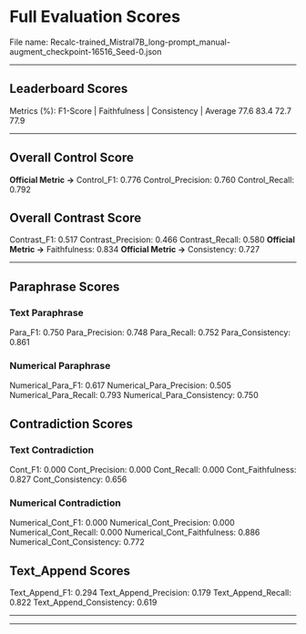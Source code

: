 # Full Evaluation Scores

File name: Recalc-trained_Mistral7B_long-prompt_manual-augment_checkpoint-16516_Seed-0.json


---

## Leaderboard Scores

Metrics (%): F1-Score | Faithfulness | Consistency | Average
                77.6        83.4          72.7        77.9

---

## Overall Control Score

**Official Metric ->** Control_F1: 0.776
Control_Precision: 0.760
Control_Recall: 0.792

## Overall Contrast Score

Contrast_F1: 0.517
Contrast_Precision: 0.466
Contrast_Recall: 0.580
**Official Metric ->** Faithfulness: 0.834
**Official Metric ->** Consistency: 0.727

---


## Paraphrase Scores


### Text Paraphrase

Para_F1: 0.750
Para_Precision: 0.748
Para_Recall: 0.752
Para_Consistency: 0.861


### Numerical Paraphrase

Numerical_Para_F1: 0.617
Numerical_Para_Precision: 0.505
Numerical_Para_Recall: 0.793
Numerical_Para_Consistency: 0.750


## Contradiction Scores


### Text Contradiction

Cont_F1: 0.000
Cont_Precision: 0.000
Cont_Recall: 0.000
Cont_Faithfulness: 0.827
Cont_Consistency: 0.656


### Numerical Contradiction

Numerical_Cont_F1: 0.000
Numerical_Cont_Precision: 0.000
Numerical_Cont_Recall: 0.000
Numerical_Cont_Faithfulness: 0.886
Numerical_Cont_Consistency: 0.772


## Text_Append Scores

Text_Append_F1: 0.294
Text_Append_Precision: 0.179
Text_Append_Recall: 0.822
Text_Append_Consistency: 0.619

---


---

